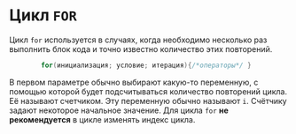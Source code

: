 # Цикл `FOR`
Цикл `for` используется в случаях, когда необходимо несколько раз выполнить блок кода и точно известно количество этих повторений.
```java
		for(инициализация; условие; итерация){/*операторы*/ }
```

В первом параметре обычно выбирают какую-то переменную, с помощью которой будет подсчитываться количество повторений цикла. Её называют счетчиком. Эту переменную обычно называют `i`. Счётчику задают некоторое начальное значение. Для цикла `for` **не рекомендуется** в цикле изменять индекс цикла.

